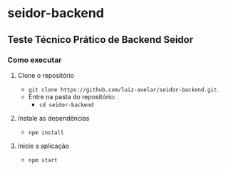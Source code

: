 # seidor-backend

## Teste Técnico Prático de Backend Seidor

### Como executar

1. Clone o repositório

   - `git clone https://github.com/luiz-avelar/seidor-backend.git`.
   - Entre na pasta do repositório:
     - `cd seidor-backend`

2. Instale as dependências

    - `npm install`

3. Inicie a aplicação

    - `npm start`
